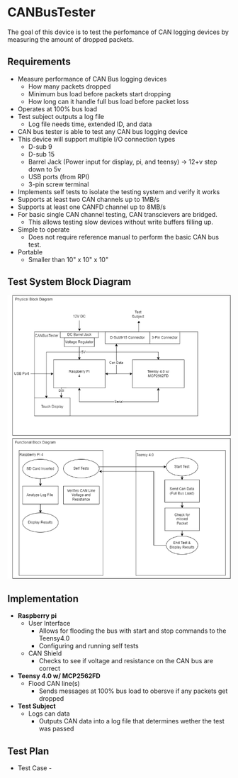 # CANBusTester
The goal of this device is to test the perfomance of CAN logging devices by measuring the amount of dropped packets.

## Requirements
- Measure performance of CAN Bus logging devices 
  - How many packets dropped
  - Minimum bus load before packets start dropping
  - How long can it handle full bus load before packet loss
- Operates at 100% bus load
- Test subject outputs a log file
  - Log file needs time, extended ID, and data
- CAN bus tester is able to test any CAN bus logging device
- This device will support multiple I/O connection types 
  - D-sub 9
  - D-sub 15
  - Barrel Jack (Power input for display, pi, and teensy) -> 12+v step down to 5v
  - USB ports (from RPI)
  - 3-pin screw terminal 
- Implements self tests to isolate the testing system and verify it works
- Supports at least two CAN channels up to 1MB/s
- Supports at least one CANFD channel up to 8MB/s
- For basic single CAN channel testing, CAN transcievers are bridged.
  - This allows testing slow devices without write buffers filling up.
- Simple to operate
  - Does not require reference manual to perform the basic CAN bus test.
- Portable
  - Smaller than 10" x 10" x 10"
## Test System Block Diagram
![alt text](CANBusTester.drawio.png)

## Implementation
* **Raspberry pi**
  - User Interface
    * Allows for flooding the bus with start and stop commands to the Teensy4.0
    * Configuring and running self tests
  - CAN Shield
    * Checks to see if voltage and resistance on the CAN bus are correct
* **Teensy 4.0 w/ MCP2562FD**
  - Flood CAN line(s)
    * Sends messages at 100% bus load to obersve if any packets get dropped
* **Test Subject**
  - Logs can data
    * Outputs CAN data into a log file that determines wether the test was passed

## Test Plan
* Test Case - 

